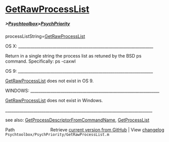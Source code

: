 # [GetRawProcessList](GetRawProcessList)
##### >[Psychtoolbox](Psychtoolbox)>[PsychPriority](PsychPriority)

processListString=[GetRawProcessList](GetRawProcessList)  
  
OS X: \_\_\_\_\_\_\_\_\_\_\_\_\_\_\_\_\_\_\_\_\_\_\_\_\_\_\_\_\_\_\_\_\_\_\_\_\_\_\_\_\_\_\_\_\_\_\_\_\_\_\_\_\_\_\_\_\_\_\_\_\_\_\_\_\_\_\_  
  
Return in a single string the process list as retuned by the BSD ps  
command.  Specifically: ps -caxwl  
  
OS 9: \_\_\_\_\_\_\_\_\_\_\_\_\_\_\_\_\_\_\_\_\_\_\_\_\_\_\_\_\_\_\_\_\_\_\_\_\_\_\_\_\_\_\_\_\_\_\_\_\_\_\_\_\_\_\_\_\_\_\_\_\_\_\_\_\_\_\_  
  
[GetRawProcessList](GetRawProcessList) does not exist in OS 9.   
  
WINDOWS: \_\_\_\_\_\_\_\_\_\_\_\_\_\_\_\_\_\_\_\_\_\_\_\_\_\_\_\_\_\_\_\_\_\_\_\_\_\_\_\_\_\_\_\_\_\_\_\_\_\_\_\_\_\_\_\_\_\_\_\_\_\_\_\_  
  
[GetRawProcessList](GetRawProcessList) does not exist in Windows.  
  
\_\_\_\_\_\_\_\_\_\_\_\_\_\_\_\_\_\_\_\_\_\_\_\_\_\_\_\_\_\_\_\_\_\_\_\_\_\_\_\_\_\_\_\_\_\_\_\_\_\_\_\_\_\_\_\_\_\_\_\_\_\_\_\_\_\_\_\_\_\_\_\_\_  
  
see also: [GetProcessDescriptorFromCommandName](GetProcessDescriptorFromCommandName), [GetProcessList](GetProcessList)  




<div class="code_header" style="text-align:right;">
  <span style="float:left;">Path&nbsp;&nbsp;</span> <span class="counter">Retrieve <a href=
  "https://raw.github.com/Psychtoolbox-3/Psychtoolbox-3/beta/Psychtoolbox/PsychPriority/GetRawProcessList.m">current version from GitHub</a> | View <a href=
  "https://github.com/Psychtoolbox-3/Psychtoolbox-3/commits/beta/Psychtoolbox/PsychPriority/GetRawProcessList.m">changelog</a></span>
</div>
<div class="code">
  <code>Psychtoolbox/PsychPriority/GetRawProcessList.m</code>
</div>

